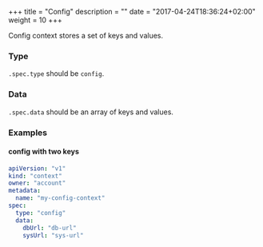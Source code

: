 +++
title = "Config"
description = ""
date = "2017-04-24T18:36:24+02:00"
weight = 10
+++

Config context stores a set of keys and values.

### Type
`.spec.type` should be `config`.

### Data
`.spec.data` should be an array of keys and values.

### Examples

#### config with two keys
```yaml
apiVersion: "v1"
kind: "context"
owner: "account"
metadata:
  name: "my-config-context"
spec:
  type: "config"
  data:
    dbUrl: "db-url"
    sysUrl: "sys-url"
```
